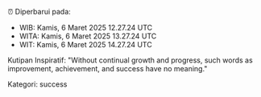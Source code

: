⏰ Diperbarui pada:
- WIB: Kamis, 6 Maret 2025 12.27.24 UTC
- WITA: Kamis, 6 Maret 2025 13.27.24 UTC
- WIT: Kamis, 6 Maret 2025 14.27.24 UTC

Kutipan Inspiratif:
"Without continual growth and progress, such words as improvement, achievement, and success have no meaning."


Kategori: success

